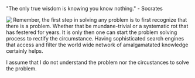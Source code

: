 "The only true wisdom is knowing you know nothing." - Socrates

<img align="left" src="https://user-images.githubusercontent.com/92899817/144738213-88067883-f6b6-4a8a-909a-03df3936c722.png">
<p> 
  Remember, the first step in solving any problem is to first recognize that there is a problem. Whether that be mundane-trivial or a systematic rot that has festered 
  for years. It is only then one can start the problem solving process to rectify the circumstance. Having sophisticated search engines that access and filter the world 
  wide network of amalgamatated knowledge certainly helps.
</p> 

<p2> 
  I assume that I do not understand the problem nor the circustances to solve the problem. 
</p2> <br>


